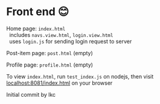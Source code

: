 # Front end :blush:
Home page: `index.html`  
&nbsp;&nbsp;includes `navs.view.html`, `login.view.html`  
&nbsp;&nbsp;uses `login.js` for sending login request to server  
  
Post-item page: `post.html` (empty)  

Profile page: `profile.html` (empty)  
  
To view `index.html`, run `test_index.js` on nodejs, then visit [localhost:8081/index.html](http://localhost:8081/index.html) on your browser  

Initial commit by lkc
